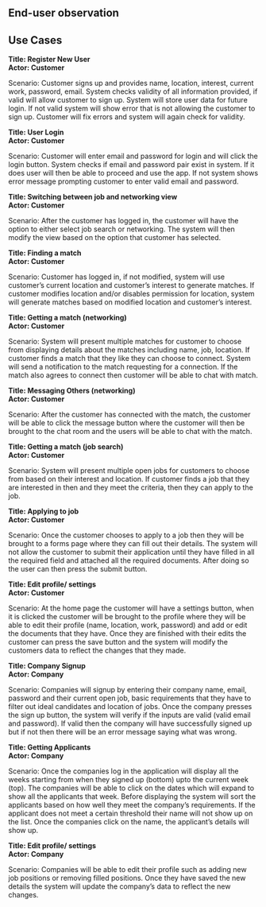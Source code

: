 ## End-user observation











## Use Cases

**Title: Register New User <br>
Actor: Customer**

Scenario: Customer signs up and provides name, location, interest, current work, password, email. System checks validity of all information provided, if valid will allow customer to sign up. System will store user data for future login. If not valid system will show error that is not allowing the customer to sign up. Customer will fix errors and system will again check for validity. 

**Title: User Login <br>
Actor: Customer**

Scenario: Customer will enter email and password for login and will click the login button. System checks if email and password pair exist in system. If it does user will then be able to proceed and use the app. If not system shows error message prompting customer to enter valid email and password. 

**Title: Switching between job and networking view <br>
Actor: Customer**

Scenario: After the customer has logged in, the customer will have the option to either select job search or networking. The system will then modify the view based on the option that customer has selected. 


**Title: Finding a match <br>
Actor: Customer**

Scenario: Customer has logged in, if not modified, system will use customer’s current location and customer’s interest to generate matches. If customer modifies location and/or disables permission for location, system will generate matches based on modified location and customer’s interest. 


**Title: Getting a match (networking)<br>
Actor: Customer**

Scenario: System will present multiple matches for customer to choose from displaying details about the matches including name, job, location. If customer finds a match that they like they can choose to connect. System will send a notification to the match requesting for a connection. If the match also agrees to connect then customer will be able to chat with match. 

**Title: Messaging Others (networking)<br>
Actor: Customer**

Scenario: After the customer has connected with the match, the customer will be able to click the message button where the customer will then be brought to the chat room and the users will be able to chat with the match. 


**Title: Getting a match (job search) <br>
Actor: Customer**

Scenario: System will present multiple open jobs for customers to choose from based on their interest and location. If customer finds a job that they are interested in then and they meet the criteria, then they can apply to the job. 

**Title: Applying to job <br>
Actor: Customer**

Scenario: Once the customer chooses to apply to a job then they will be brought to a forms page where they can fill out their details. The system will not allow the customer to submit their application until they have filled in all the required field and attached all the required documents. After doing so the user can then press the submit button. 


**Title: Edit profile/ settings <br>
Actor: Customer**

Scenario: At the home page the customer will have a settings button, when it is clicked the customer will be brought to the profile where they will be able to edit their profile (name, location, work, password) and add or edit the documents that they have. Once they are finished with their edits the customer can press the save button and the system will modify the customers data to reflect the changes that they made. 


**Title: Company Signup <br>
Actor: Company**

Scenario: Companies will signup by entering their company name, email, password and their current open job, basic requirements that they have to filter out ideal candidates and location of jobs. Once the company presses the sign up button, the system will verify if the inputs are valid (valid email and password). If valid then the company will have successfully signed up but if not then there will be an error message saying what was wrong. 

**Title: Getting Applicants <br>
Actor: Company**

Scenario: Once the companies log in the application will display all the weeks starting from when they signed up (bottom) upto the current week (top). The companies will be able to click on the dates which will expand to show all the applicants that week. Before displaying the system will sort the applicants based on how well they meet the company’s requirements. If the applicant does not meet a certain threshold their name will not show up on the list. Once the companies click on the name, the applicant’s details will show up. 


**Title: Edit profile/ settings <br>
Actor: Company**

Scenario: Companies will be able to edit their profile such as adding new job positions or removing filled positions. Once they have saved the new details the system will update the company’s data to reflect the new changes. 

